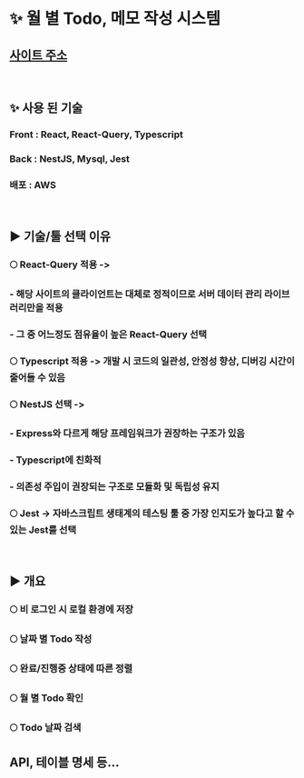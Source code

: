 
# ✨ 월 별 Todo, 메모 작성 시스템
## [사이트 주소]()
&nbsp;

## ✨ 사용 된 기술
### Front : React, React-Query, Typescript
### Back : NestJS, Mysql, Jest
### 배포 : AWS
&nbsp;

## ▶ 기술/툴 선택 이유
### 🌕 React-Query 적용 ->
###   - 해당 사이트의 클라이언트는 대체로 정적이므로 서버 데이터 관리 라이브러리만을 적용
###   - 그 중 어느정도 점유율이 높은 React-Query 선택
### 🌕 Typescript 적용 -> 개발 시 코드의 일관성, 안정성 향상, 디버깅 시간이 줄어들 수 있음
### 🌕 NestJS 선택 ->
###   - Express와 다르게 해당 프레임워크가 권장하는 구조가 있음
###   - Typescript에 친화적
###   - 의존성 주입이 권장되는 구조로 모듈화 및 독립성 유지
### 🌕 Jest -> 자바스크립트 생태계의 테스팅 툴 중 가장 인지도가 높다고 할 수 있는 Jest를 선택
&nbsp;

## ▶ 개요
### 🌕 비 로그인 시 로컬 환경에 저장
### 🌕 날짜 별 Todo 작성
### 🌕 완료/진행중 상태에 따른 정렬
### 🌕 월 별 Todo 확인
### 🌕 Todo 날짜 검색

## API, 테이블 명세 등...